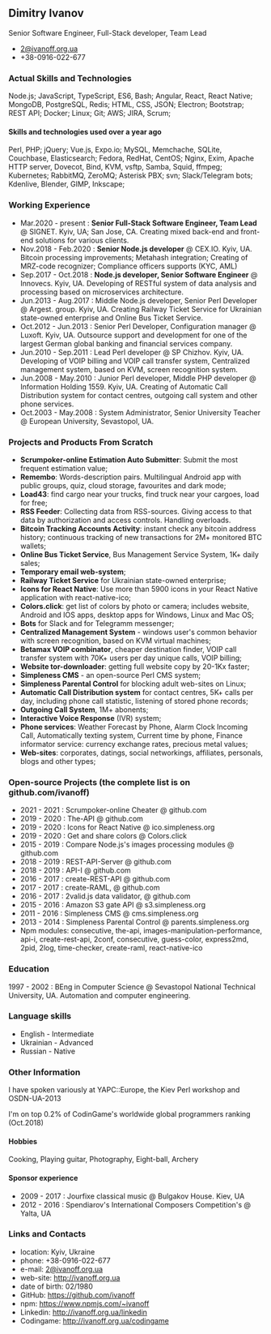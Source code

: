 ## Dimitry Ivanov

Senior Software Engineer, Full-Stack developer, Team Lead

- 2@ivanoff.org.ua
- +38-0916-022-677

### Actual Skills and Technologies
Node.js; JavaScript, TypeScript, ES6, Bash; Angular, React, React Native; MongoDB, PostgreSQL, Redis; HTML, CSS, JSON; Electron; Bootstrap; REST API; Docker; Linux; Git; AWS; JIRA, Scrum;

#### Skills and technologies used over a year ago
Perl, PHP; jQuery; Vue.js, Expo.io; MySQL, Memchache, SQLite, Couchbase, Elasticsearch; Fedora, RedHat, CentOS; Nginx, Exim, Apache HTTP server, Dovecot, Bind, KVM, vsftp, Samba, Squid, ffmpeg; Kubernetes; RabbitMQ, ZeroMQ; Asterisk PBX; svn; Slack/Telegram bots; Kdenlive, Blender, GIMP, Inkscape;

### Working Experience
- Mar.2020 - present  : **Senior Full-Stack Software Engineer, Team Lead** @ SIGNET. Kyiv, UA; San Jose, CA. Creating mixed back-end and front-end solutions for various clients.
- Nov.2018 - Feb.2020 : **Senior Node.js developer** @ CEX.IO. Kyiv, UA. Bitcoin processing improvements; Metahash integration; Creating of MRZ-code recognizer; Compliance officers supports (KYC, AML)
- Sep.2017 - Oct.2018 : **Node.js developer, Senior Software Engineer** @ Innovecs. Kyiv, UA. Developing of RESTful system of data analysis and processing based on microservices architecture.
- Jun.2013 - Aug.2017 : Middle Node.js developer, Senior Perl Developer @ Argest. group. Kyiv, UA. Creating Railway Ticket Service for Ukrainian state-owned enterprise and Online Bus Ticket Service.
- Oct.2012 - Jun.2013 : Senior Perl Developer, Configuration manager @ Luxoft. Kyiv, UA. Outsource support and development for one of the largest German global banking and financial services company.
- Jun.2010 - Sep.2011 : Lead Perl developer @ SP Chizhov. Kyiv, UA. Developing of VOIP billing and VOIP call transfer system, Centralized management system, based on KVM, screen recognition system.
- Jun.2008 - May.2010 : Junior Perl developer, Middle PHP developer @ Information Holding 1559. Kyiv, UA. Creating of Automatic Call Distribution system for contact centres, outgoing call system and other phone services.
- Oct.2003 - May.2008 : System Administrator, Senior University Teacher @ European University, Sevastopol, UA.

### Projects and Products From Scratch
- **Scrumpoker-online Estimation Auto Submitter**: Submit the most frequent estimation value;
- **Remembo**: Words-description pairs. Multilingual Android app with public groups, quiz, cloud storage, favourites and dark mode;
- **Load43**: find cargo near your trucks, find truck near your cargoes, load for free;
- **RSS Feeder**: Collecting data from RSS-sources. Giving access to that data by authorization and access controls. Handling overloads.
- **Bitcoin Tracking Accounts Activity**: instant check any bitcoin address history; continuous tracking of new transactions for 2M+ monitored BTC wallets;
- **Online Bus Ticket Service**, Bus Management Service System, 1K+ daily sales;
- **Temporary email web-system**;
- **Railway Ticket Service** for Ukrainian state-owned enterprise;
- **Icons for React Native**: Use more than 5900 icons in your React Native application with react-native-ico;
- **Colors.click**: get list of colors by photo or camera; includes website, Android and IOS apps, desktop apps for Windows, Linux and Mac OS;
- **Bots** for Slack and for Telegramm messenger;
- **Centralized Management System** - windows user's common behavior with screen recognition, based on KVM virtual machines;
- **Betamax VOIP combinator**, cheaper destination finder, VOIP call transfer system with 70K+ users per day unique calls, VOIP billing;
- **Website tor-downloader**: getting full website copy by 20-1Kx faster;
- **Simpleness CMS** - an open-source Perl CMS system;
- **Simpleness Parental Control** for blocking adult web-sites on Linux;
- **Automatic Call Distribution system** for contact centres, 5K+ calls per day, including phone call statistic, listening of stored phone records;
- **Outgoing Call System**, 1M+ abonents;
- **Interactive Voice Response** (IVR) system;
- **Phone services**: Weather Forecast by Phone, Alarm Clock Incoming Call, Automatically texting system, Current time by phone, Finance informator service: currency exchange rates, precious metal values;
- **Web-sites**: corporates, datings, social networkings, affiliates, personals, blogs and other types;

### Open-source Projects (the complete list is on github.com/ivanoff)
- 2021 - 2021 : Scrumpoker-online Cheater @ github.com
- 2019 - 2020 : The-API @ github.com
- 2019 - 2020 : Icons for React Native @ ico.simpleness.org
- 2019 - 2020 : Get and share colors @ Colors.click
- 2015 - 2019 : Compare Node.js's images processing modules @ github.com
- 2018 - 2019 : REST-API-Server @ github.com
- 2018 - 2019 : API-I @ github.com
- 2016 - 2017 : create-REST-API @ github.com
- 2017 - 2017 : create-RAML, @ github.com
- 2016 - 2017 : 2valid.js data validator, @ github.com
- 2015 - 2016 : Amazon S3 gate API @ s3.simpleness.org
- 2011 - 2016 : Simpleness CMS @ cms.simpleness.org
- 2013 - 2014 : Simpleness Parental Control @ parents.simpleness.org
- Npm modules: consecutive, the-api, images-manipulation-performance, api-i, create-rest-api, 2conf, consecutive, guess-color, express2md, 2pid, 2log, time-checker, create-raml, react-native-ico

### Education
1997 - 2002 : BEng in Computer Science @ Sevastopol National Technical University, UA. Automation and computer engineering.

### Language skills
- English - Intermediate
- Ukrainian - Advanced
- Russian - Native

### Other Information

I have spoken variously at YAPC::Europe, the Kiev Perl workshop and OSDN-UA-2013

I'm on top 0.2% of CodinGame's worldwide global programmers ranking (Oct.2018)

#### Hobbies
Cooking, Playing guitar, Photography, Eight-ball, Archery

#### Sponsor experience
- 2009 - 2017 : Jourfixe classical music @ Bulgakov House. Kiev, UA
- 2012 - 2016 : Spendiarov's International Composers Competition's @ Yalta, UA

### Links and Contacts

- location: Kyiv, Ukraine
- phone: +38-0916-022-677
- e-mail: 2@ivanoff.org.ua
- web-site: http://ivanoff.org.ua
- date of birth: 02/1980
- GitHub: https://github.com/ivanoff
- npm: https://www.npmjs.com/~ivanoff
- Linkedin: http://ivanoff.org.ua/linkedin
- Codingame: http://ivanoff.org.ua/codingame

